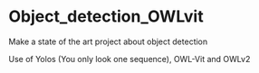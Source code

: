 # Object_detection_OWLvit
Make a state of the art project about object detection

Use of Yolos (You only look one sequence), OWL-Vit and OWLv2
